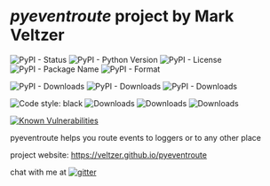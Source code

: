 
# *pyeventroute* project by Mark Veltzer

![PyPI - Status](https://img.shields.io/pypi/status/pyeventroute)
![PyPI - Python Version](https://img.shields.io/pypi/pyversions/pyeventroute)
![PyPI - License](https://img.shields.io/pypi/l/pyeventroute)
![PyPI - Package Name](https://img.shields.io/pypi/v/pyeventroute)
![PyPI - Format](https://img.shields.io/pypi/format/pyeventroute)

![PyPI - Downloads](https://img.shields.io/pypi/dd/pyeventroute)
![PyPI - Downloads](https://img.shields.io/pypi/dw/pyeventroute)
![PyPI - Downloads](https://img.shields.io/pypi/dm/pyeventroute)

![Code style: black](https://img.shields.io/badge/code%20style-black-000000.svg)
![Downloads](https://pepy.tech/badge/pyeventroute)
![Downloads](https://pepy.tech/badge/pyeventroute/month)
![Downloads](https://pepy.tech/badge/pyeventroute/week)

[![Known Vulnerabilities](https://snyk.io/test/github/veltzer/pyeventroute/badge.svg?targetFile=requirements.txt)](https://snyk.io/test/github/veltzer/pyeventroute?targetFile=requirements.txt)



pyeventroute helps you route events to loggers or to any other place

project website: <https://veltzer.github.io/pyeventroute>

chat with me at [![gitter](https://badges.gitter.im/Join%20Chat.svg)](https://gitter.im/veltzer/mark.veltzer)



